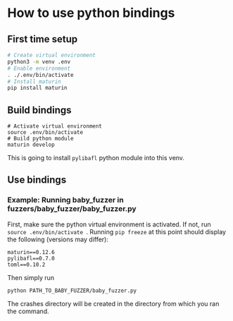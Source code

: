 # How to use python bindings
## First time setup
```bash
# Create virtual environment
python3 -m venv .env 
# Enable environment
. ./.env/bin/activate
# Install maturin
pip install maturin
```
## Build bindings
```
# Activate virtual environment
source .env/bin/activate
# Build python module
maturin develop
```
This is going to install `pylibafl` python module into this venv. 

## Use bindings
### Example: Running baby_fuzzer in fuzzers/baby_fuzzer/baby_fuzzer.py
First, make sure the python virtual environment is activated. If not, run `source .env/bin/activate
`. Running `pip freeze` at this point should display the following (versions may differ):
```
maturin==0.12.6
pylibafl==0.7.0
toml==0.10.2
```
Then simply run
```
python PATH_TO_BABY_FUZZER/baby_fuzzer.py
```
The crashes directory will be created in the directory from which you ran the command.
